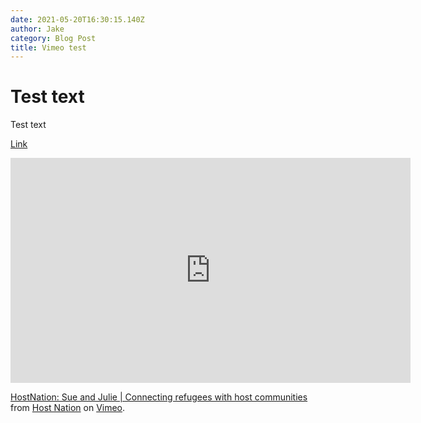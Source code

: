 ```yaml
---
date: 2021-05-20T16:30:15.140Z
author: Jake
category: Blog Post
title: Vimeo test
---
```


# Test text

Test text

[Link](www.google.com)

<iframe src="https://player.vimeo.com/video/309762034" width="640" height="360" frameborder="0" allow="autoplay; fullscreen; picture-in-picture" allowfullscreen></iframe>
<p><a href="https://vimeo.com/309762034">HostNation: Sue and Julie | Connecting refugees with host communities</a> from <a href="https://vimeo.com/hostnation">Host Nation</a> on <a href="https://vimeo.com">Vimeo</a>.</p>
